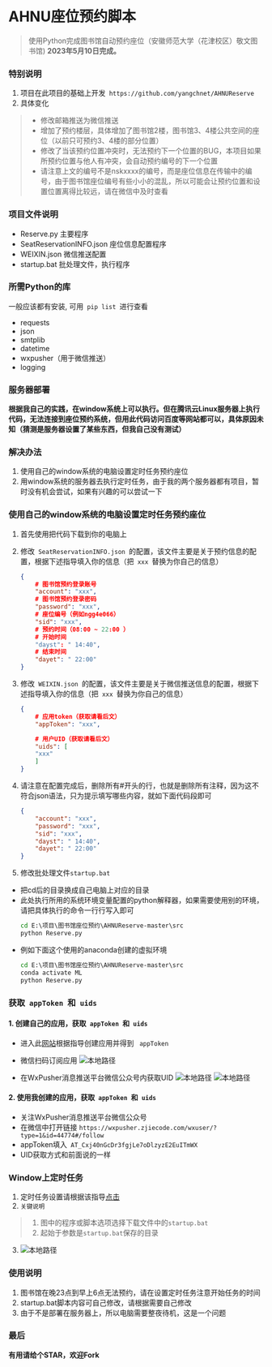# AHNU座位预约脚本
> 使用Python完成图书馆自动预约座位（安徽师范大学（花津校区）敬文图书馆)
> **2023年5月10日完成。**

### 特别说明
1. 项目在此项目的基础上开发```  https://github.com/yangchnet/AHNUReserve  ```
2. 具体变化
> * 修改邮箱推送为微信推送
> * 增加了预约楼层，具体增加了图书馆2楼，图书馆3、4楼公共空间的座位（以前只可预约3、4楼的部分位置）
> * 修改了当该预约位置冲突时，无法预约下一个位置的BUG，本项目如果所预约位置与他人有冲突，会自动预约编号的下一个位置
> * 请注意上文的编号不是nskxxxx的编号，而是座位信息在传输中的编号，由于图书馆座位编号有些小小的混乱，所以可能会让预约位置和设置位置离得比较远，请在微信中及时查看

### 项目文件说明
* Reserve.py 主要程序
* SeatReservationINFO.json 座位信息配置程序
* WEIXIN.json 微信推送配置
* startup.bat 批处理文件，执行程序


### 所需Python的库
一般应该都有安装, 可用```  pip list  ```进行查看
* requests
* json
* smtplib
* datetime
* wxpusher（用于微信推送）
* logging

### 服务器部署
**根据我自己的实践，在window系统上可以执行。但在腾讯云Linux服务器上执行代码，无法连接到座位预约系统，但用此代码访问百度等网站都可以，具体原因未知（猜测是服务器设置了某些东西，但我自己没有测试）**

### 解决办法
1. 使用自己的window系统的电脑设置定时任务预约座位
2. 用window系统的服务器去执行定时任务，由于我的两个服务器都有项目，暂时没有机会尝试，如果有兴趣的可以尝试一下

### 使用自己的window系统的电脑设置定时任务预约座位
1. 首先使用把代码下载到你的电脑上

2. 修改```  SeatReservationINFO.json  ```的配置，该文件主要是关于预约信息的配置，根据下述指导填入你的信息（把```  xxx  ```替换为你自己的信息）
	```json
	{
        # 图书馆预约登录账号
        "account": "xxx",
        # 图书馆预约登录密码
        "password": "xxx",
        # 座位编号（例如ngg4e066）
        "sid": "xxx",
        # 预约时间（08:00 ~ 22:00 ）
        # 开始时间
        "dayst": " 14:40",
        # 结束时间
        "dayet": " 22:00"
    }
	```
3. 修改```  WEIXIN.json  ```的配置，该文件主要是关于微信推送信息的配置，根据下述指导填入你的信息（把```  xxx  ```替换为你自己的信息）
	```json
	{
        # 应用token（获取请看后文）
        "appToken": "xxx",

        # 用户UID（获取请看后文）
        "uids": [
        "xxx"
        ]
    }
	```
4. 请注意在配置完成后，删除所有#开头的行，也就是删除所有注释，因为这不符合json语法，只为提示填写哪些内容，就如下面代码段即可
	```json
	{
        "account": "xxx",
        "password": "xxx",
        "sid": "xxx",
        "dayst": " 14:40", 
        "dayet": " 22:00"
    }
	```

5. 修改批处理文件``` startup.bat ```
* 把cd后的目录换成自己电脑上对应的目录
* 此处执行所用的系统环境变量配置的python解释器，如果需要使用别的环境，请把具体执行的命令一行行写入即可
    ```bat
    cd E:\项目\图书馆座位预约\AHNUReserve-master\src
    python Reserve.py   
    ```
* 例如下面这个使用的anaconda创建的虚拟环境
     ```bat
    cd E:\项目\图书馆座位预约\AHNUReserve-master\src
    conda activate ML
    python Reserve.py
    ```
### 获取```  appToken  ```和```  uids  ```

#### 1. 创建自己的应用，获取```  appToken  ```和```  uids  ```
* 进入此[网站](https://wxpusher.dingliqc.com/docs/#/?apptokenid=%e6%b3%a8%e5%86%8c%e5%b9%b6%e4%b8%94%e5%88%9b%e5%bb%ba%e5%ba%94%e7%94%a8&id=%e6%b3%a8%e5%86%8c%e5%b9%b6%e4%b8%94%e5%88%9b%e5%bb%ba%e5%ba%94%e7%94%a8)根据指导创建应用并得到 ``` appToken```
* 微信扫码订阅应用
![本地路径](.\\img/wxpusher.png)

* 在WxPusher消息推送平台微信公众号内获取UID
![本地路径](.\\img/gongzonghao1.png)
![本地路径](.\\img/gongzonghao2.png)


#### 2. 使用我创建的应用，获取```  appToken  ```和```  uids  ```
* 关注WxPusher消息推送平台微信公众号
* 在微信中打开链接 ``` https://wxpusher.zjiecode.com/wxuser/?type=1&id=44774#/follow ```
* appToken填入```  AT_Cxj40nGcDr3fgjLe7oDlzyzE2EuITmWX  ```
* UID获取方式和前面说的一样
    

### Window上定时任务
1. 定时任务设置请根据该指导[点击](https://blog.csdn.net/xielifu/article/details/81016220)
2. ``` 关键说明 ```
> 1. 图中的程序或脚本选项选择下载文件中的``` startup.bat ```
> 2. 起始于参数是``` startup.bat ```保存的目录
3. ![本地路径](.\\img/dingshirenwu.png)


### 使用说明
1. 图书馆在晚23点到早上6点无法预约，请在设置定时任务注意开始任务的时间
2. startup.bat脚本内容可自己修改，请根据需要自己修改
3. 由于不是部署在服务器上，所以电脑需要整夜待机，这是一个问题
### 最后
**有用请给个STAR，欢迎Fork**
